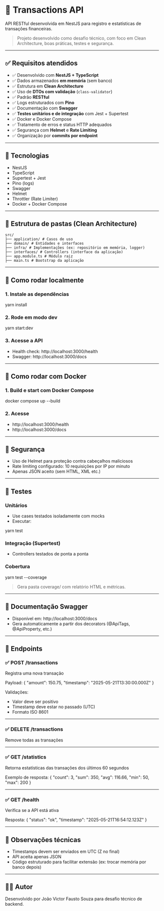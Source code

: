 # 💸 Transactions API

API RESTful desenvolvida em NestJS para registro e estatísticas de transações financeiras.

> Projeto desenvolvido como desafio técnico, com foco em Clean Architecture, boas práticas, testes e segurança.

---

## ✅ Requisitos atendidos

- ✅ Desenvolvido com **NestJS + TypeScript**
- ✅ Dados armazenados **em memória** (sem banco)
- ✅ Estrutura em **Clean Architecture**
- ✅ Uso de **DTOs com validação** (`class-validator`)
- ✅ Padrão **RESTful**
- ✅ Logs estruturados com **Pino**
- ✅ Documentação com **Swagger**
- ✅ **Testes unitários e de integração** com Jest + Supertest
- ✅ Docker e Docker Compose
- ✅ Tratamento de erros e status HTTP adequados
- ✅ Segurança com **Helmet** e **Rate Limiting**
- ✅ Organização por **commits por endpoint**

---

## 🧰 Tecnologias

- NestJS
- TypeScript
- Supertest + Jest
- Pino (logs)
- Swagger
- Helmet
- Throttler (Rate Limiter)
- Docker + Docker Compose

---

## 📁 Estrutura de pastas (Clean Architecture)

```
src/
├── application/ # Casos de uso
├── domain/ # Entidades e interfaces
├── infra/ # Implementações (ex: repositório em memória, logger)
├── interfaces/ # Controllers (interface da aplicação)
├── app.module.ts # Módulo raiz
├── main.ts # Bootstrap da aplicação
```

---

## 🚀 Como rodar localmente

### 1. Instale as dependências

yarn install

### 2. Rode em modo dev

yarn start:dev

### 3. Acesse a API

- Health check: http://localhost:3000/health
- Swagger: http://localhost:3000/docs

---

## 🐳 Como rodar com Docker

### 1. Build e start com Docker Compose

docker compose up --build

### 2. Acesse

- http://localhost:3000/health
- http://localhost:3000/docs

---

## 🔐 Segurança

- Uso de Helmet para proteção contra cabeçalhos maliciosos
- Rate limiting configurado: 10 requisições por IP por minuto
- Apenas JSON aceito (sem HTML, XML etc.)

---

## 🧪 Testes

### Unitários

- Use cases testados isoladamente com mocks
- Executar:

yarn test

### Integração (Supertest)

- Controllers testados de ponta a ponta

### Cobertura

yarn test --coverage

> Gera pasta coverage/ com relatório HTML e métricas.

---

## 📄 Documentação Swagger

- Disponível em: http://localhost:3000/docs
- Gera automaticamente a partir dos decorators (@ApiTags, @ApiProperty, etc.)

---

## 📡 Endpoints

### ✅ POST /transactions

Registra uma nova transação

Payload:
{
"amount": 150.75,
"timestamp": "2025-05-21T13:30:00.000Z"
}

Validações:

- Valor deve ser positivo
- Timestamp deve estar no passado (UTC)
- Formato ISO 8601

---

### ✅ DELETE /transactions

Remove todas as transações

---

### ✅ GET /statistics

Retorna estatísticas das transações dos últimos 60 segundos

Exemplo de resposta:
{
"count": 3,
"sum": 350,
"avg": 116.66,
"min": 50,
"max": 200
}

---

### ✅ GET /health

Verifica se a API está ativa

Resposta:
{
"status": "ok",
"timestamp": "2025-05-21T16:54:12.123Z"
}

---

## 🧠 Observações técnicas

- Timestamps devem ser enviados em UTC (Z no final)
- API aceita apenas JSON
- Código estruturado para facilitar extensão (ex: trocar memória por banco depois)

---

## 👨‍💻 Autor

Desenvolvido por João Victor Fausto Souza para desafio técnico de backend.
